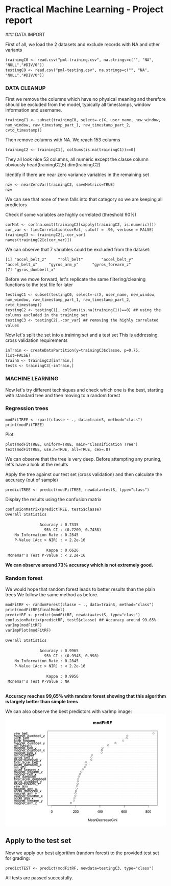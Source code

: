 
# Practical Machine Learning - Project report

### DATA IMPORT

First of all, we load the 2 datasets and exclude records with NA and other variants
```
trainingC0 <- read.csv("pml-training.csv", na.strings=c("", "NA", "NULL","#DIV/0"))
testingC0 <- read.csv("pml-testing.csv", na.strings=c("", "NA", "NULL","#DIV/0"))
```

### DATA CLEANUP

First we remove the columns which have no physical meaning and therefore should be excluded from the model, typically all timestamps, window information and username.
```
trainingC1 <- subset(trainingC0, select=-c(X, user_name, new_window, num_window, raw_timestamp_part_1, raw_timestamp_part_2, cvtd_timestamp))
```

Then remove columns with NA. We reach 153 columns
```
trainingC2 <- trainingC1[, colSums(is.na(trainingC1))==0]
```

They all look nice 53 columns, all numeric except the classe column obviously
head(trainingC2,5)
dim(trainingC2)

Identify if there are near zero variance variables in the remaining set
```
nzv <- nearZeroVar(trainingC2, saveMetrics=TRUE)
nzv
```
We can see that none of them falls into that category so we are keeping all predictors 

Check if some variables are highly correlated (threshold 90%)
```
corMat <- cor(na.omit(trainingC2[sapply(trainingC2, is.numeric)]))
cor_var <- findCorrelation(corMat, cutoff = .90, verbose = FALSE)
trainingC3 <- trainingC2[,-cor_var]
names(trainingC2[c(cor_var)]) 
```
We can observe that 7 variables could be excluded from the dataset:
```
[1] "accel_belt_z"     "roll_belt"        "accel_belt_y"     "accel_belt_x"     "gyros_arm_y"      "gyros_forearm_z" 
[7] "gyros_dumbbell_x"
```

Before we move forward, let's replicate the same filtering/cleaning functions to the test file for later
```
testingC1 <- subset(testingC0, select=-c(X, user_name, new_window, num_window, raw_timestamp_part_1, raw_timestamp_part_2, cvtd_timestamp))
testingC2 <- testingC1[, colSums(is.na(trainingC1))==0] ## using the columns excluded in the training set
testingC3 <- testingC2[,-cor_var] ## removing the highly correlated values
```

Now let's split the set into a training set and a test set
This is addressing cross validation requirements
```
inTrain <- createDataPartition(y=trainingC3$classe, p=0.75, list=FALSE)
trainS <- trainingC3[inTrain,]
testS <- trainingC3[-inTrain,]
```
### MACHINE LEARNING

Now let's try different techniques and check which one is the best, starting with standard tree and then moving to a random forest

### Regression trees
```
modFitTREE <- rpart(classe ~ ., data=trainS, method="class")
print(modFitTREE)
```

Plot
```
plot(modFitTREE, uniform=TRUE, main="Classification Tree")
text(modFitTREE, use.n=TRUE, all=TRUE, cex=.8)
```
We can observe that the tree is very deep. Before attempting any pruning, let's have a look at the results


Apply the tree against our test set (cross validation) and then calculate the accuracy (out of sample)
```
predictTREE <- predict(modFitTREE, newdata=testS, type="class")
```

Display the results using the confusion matrix
```
confusionMatrix(predictTREE, testS$classe)
Overall Statistics
                                          
               Accuracy : 0.7335          
                 95% CI : (0.7209, 0.7458)
    No Information Rate : 0.2845          
    P-Value [Acc > NIR] : < 2.2e-16       
                                          
                  Kappa : 0.6626          
 Mcnemar's Test P-Value : < 2.2e-16  
```

**We can observe around 73% accuracy which is not extremely good.**


### Random forest

We would hope that random forest leads to better results than the plain trees 
We follow the same method as before.

```
modFitRF <- randomForest(classe ~ ., data=trainS, method="class")
print(modFitRF$finalModel)
predictRF <- predict(modFitRF, newdata=testS, type="class")
confusionMatrix(predictRF, testS$classe) ## Accuracy around 99.65%
varImp(modFitRF)
varImpPlot(modFitRF)

Overall Statistics
                                         
               Accuracy : 0.9965         
                 95% CI : (0.9945, 0.998)
    No Information Rate : 0.2845         
    P-Value [Acc > NIR] : < 2.2e-16      
                                         
                  Kappa : 0.9956         
 Mcnemar's Test P-Value : NA             


```
**Accuracy reaches 99,65% with random forest showing that this algorithm is largely better than simple trees**

We can also observe the best predictors with varImp
image: ![](./varimpp.png)

## Apply to the test set

Now we apply our best algorithm (random forest) to the provided test set for grading:
```
predictTEST <- predict(modFitRF, newdata=testingC3, type="class")
```
All tests are passed succesfully. 